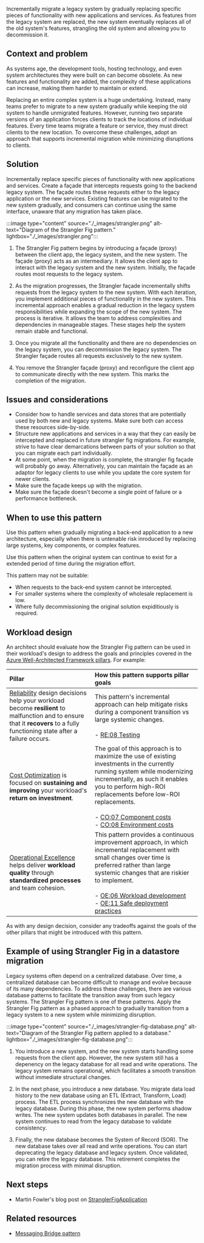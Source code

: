 Incrementally migrate a legacy system by gradually replacing specific pieces of functionality with new applications and services. As features from the legacy system are replaced, the new system eventually replaces all of the old system's features, strangling the old system and allowing you to decommission it.

## Context and problem

As systems age, the development tools, hosting technology, and even system architectures they were built on can become obsolete. As new features and functionality are added, the complexity of these applications can increase, making them harder to maintain or extend.

Replacing an entire complex system is a huge undertaking. Instead, many teams prefer to migrate to a new system gradually while keeping the old system to handle unmigrated features. However, running two separate versions of an application forces clients to track the locations of individual features. Every time teams migrate a feature or service, they must direct clients to the new location. To overcome these challenges, adopt an approach that supports incremental migration while minimizing disruptions to clients.

## Solution

Incrementally replace specific pieces of functionality with new applications and services. Create a façade that intercepts requests going to the backend legacy system. The façade routes these requests either to the legacy application or the new services. Existing features can be migrated to the new system gradually, and consumers can continue using the same interface, unaware that any migration has taken place.

:::image type="content" source="./_images/strangler.png" alt-text="Diagram of the Strangler Fig pattern." lightbox="./_images/strangler.png":::

1. The Strangler Fig pattern begins by introducing a façade (proxy) between the client app, the legacy system, and the new system. The façade (proxy) acts as an intermediary. It allows the client app to interact with the legacy system and the new system. Initially, the façade routes most requests to the legacy system.

2. As the migration progresses, the Strangler façade incrementally shifts requests from the legacy system to the new system. With each iteration, you implement additional pieces of functionality in the new system. This incremental approach enables a gradual reduction in the legacy system responsibilities while expanding the scope of the new system. The process is iterative. It allows the team to address complexities and dependencies in manageable stages. These stages help the system remain stable and functional.

3. Once you migrate all the functionality and there are no dependencies on the legacy system, you can decommission the legacy system. The Strangler façade routes all requests exclusively to the new system.

4. You remove the Strangler façade (proxy) and reconfigure the client app to communicate directly with the new system. This marks the completion of the migration.

## Issues and considerations

- Consider how to handle services and data stores that are potentially used by both new and legacy systems. Make sure both can access these resources side-by-side.
- Structure new applications and services in a way that they can easily be intercepted and replaced in future strangler fig migrations. For example, strive to have clear demarcations between parts of your solution so that you can migrate each part individually.
- At some point, when the migration is complete, the strangler fig façade will probably go away. Alternatively, you can maintain the façade as an adaptor for legacy clients to use while you update the core system for newer clients.
- Make sure the façade keeps up with the migration.
- Make sure the façade doesn't become a single point of failure or a performance bottleneck.

## When to use this pattern

Use this pattern when gradually migrating a back-end application to a new architecture, especially when there is untenable risk inroduced by replacing large systems, key components, or complex features.

Use this pattern when the original system can continue to exist for a extended period of time during the migration effort.

This pattern may not be suitable:

- When requests to the back-end system cannot be intercepted.
- For smaller systems where the complexity of wholesale replacement is low.
- Where fully decommissioning the original solution expiditiously is required.

## Workload design

An architect should evaluate how the Strangler Fig pattern can be used in their workload's design to address the goals and principles covered in the [Azure Well-Architected Framework pillars](/azure/well-architected/pillars). For example:

| Pillar | How this pattern supports pillar goals |
|:---|:---|
| [Reliability](/azure/well-architected/reliability/checklist) design decisions help your workload become **resilient** to malfunction and to ensure that it **recovers** to a fully functioning state after a failure occurs. | This pattern's incremental approach can help mitigate risks during a component transition vs large systemic changes.<br/><br/> - [RE:08 Testing](/azure/well-architected/reliability/testing-strategy) |
| [Cost Optimization](/azure/well-architected/cost-optimization/checklist) is focused on **sustaining and improving** your workload's **return on investment**. | The goal of this approach is to maximize the use of existing investments in the currently running system while modernizing incrementally, as such it enables you to perform high-ROI replacements before low-ROI replacements.<br/><br/> - [CO:07 Component costs](/azure/well-architected/cost-optimization/optimize-component-costs)<br/> - [CO:08 Environment costs](/azure/well-architected/cost-optimization/optimize-environment-costs) |
| [Operational Excellence](/azure/well-architected/operational-excellence/checklist) helps deliver **workload quality** through **standardized processes** and team cohesion. | This pattern provides a continuous improvement approach, in which incremental replacement with small changes over time is preferred rather than large systemic changes that are riskier to implement.<br/><br/> - [OE:06 Workload development](/azure/well-architected/operational-excellence/workload-supply-chain)<br/> - [OE:11 Safe deployment practices](/azure/well-architected/operational-excellence/safe-deployments) |

As with any design decision, consider any tradeoffs against the goals of the other pillars that might be introduced with this pattern.

## Example of using Strangler Fig in a datastore migration

Legacy systems often depend on a centralized database. Over time, a centralized database can become difficult to manage and evolve because of its many dependencies. To address these challenges, there are various database patterns to facilitate the transition away from such legacy systems. The Strangler Fig pattern is one of these patterns. Apply the Strangler Fig pattern as a phased approach to gradually transition from a legacy system to a new system while minimizing disruption.

:::image type="content" source="./_images/strangler-fig-database.png" alt-text="Diagram of the Strangler Fig pattern applied to a database." lightbox="./_images/strangler-fig-database.png":::

1. You introduce a new system, and the new system starts handling some requests from the client app. However, the new system still has a depenency on the legacy database for all read and write operations. The legacy system remains operational, which facilitates a smooth transition without immediate structural changes.

2. In the next phase, you introduce a new database. You migrate data load history to the new database using an ETL (Extract, Transform, Load) process. The ETL process synchronizes the new database with the legacy database. During this phase, the new system performs shadow writes. The new system updates both databases in parallel. The new system continues to read from the legacy database to validate consistency.

3. Finally, the new database becomes the System of Record (SOR). The new database takes over all read and write operations. You can start deprecating the legacy database and legacy system. Once validated, you can retire the legacy database. This retirement completes the migration process with minimal disruption.

## Next steps

- Martin Fowler's blog post on [StranglerFigApplication](https://martinfowler.com/bliki/StranglerFigApplication.html)

## Related resources

- [Messaging Bridge pattern](./messaging-bridge.yml)
